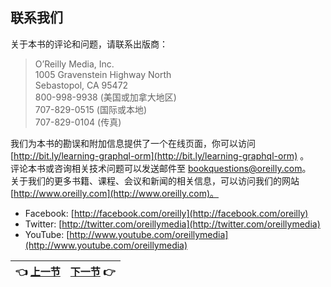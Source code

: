 ## 联系我们
关于本书的评论和问题，请联系出版商：  
>O’Reilly Media, Inc.  
>1005 Gravenstein Highway North  
>Sebastopol, CA 95472  
>800-998-9938 (美国或加拿大地区)  
>707-829-0515 (国际或本地)  
>707-829-0104 (传真)  

我们为本书的勘误和附加信息提供了一个在线页面，你可以访问 [http://bit.ly/learning-graphql-orm](http://bit.ly/learning-graphql-orm) 。  
评论本书或咨询相关技术问题可以发送邮件至 [bookquestions@oreilly.com](bookquestions@oreilly.com)。  
关于我们的更多书籍、课程、会议和新闻的相关信息，可以访问我们的网站 [http://www.oreilly.com](http://www.oreilly.com)。  
- Facebook: [http://facebook.com/oreilly](http://facebook.com/oreilly)  
- Twitter: [http://twitter.com/oreillymedia](http://twitter.com/oreillymedia)  
- YouTube: [http://www.youtube.com/oreillymedia](http://www.youtube.com/oreillymedia)  

| :point_left: [上一节](/Preface_04.md) | [下一节](/ch01_00.md) :point_right: |
| - | - |
